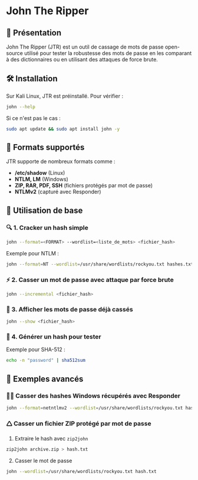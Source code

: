 # John The Ripper

## 📌 Présentation
John The Ripper (JTR) est un outil de cassage de mots de passe open-source utilisé pour tester la robustesse des mots de passe en les comparant à des dictionnaires ou en utilisant des attaques de force brute.

## 🛠️ Installation
Sur Kali Linux, JTR est préinstallé. Pour vérifier :
```bash
john --help
```
Si ce n'est pas le cas :
```bash
sudo apt update && sudo apt install john -y
```

## 📂 Formats supportés
JTR supporte de nombreux formats comme :
- **/etc/shadow** (Linux)
- **NTLM, LM** (Windows)
- **ZIP, RAR, PDF, SSH** (fichiers protégés par mot de passe)
- **NTLMv2** (capturé avec Responder)

## 🚀 Utilisation de base

### 🔍 1. Cracker un hash simple
```bash
john --format=<FORMAT> --wordlist=<liste_de_mots> <fichier_hash>
```
Exemple pour NTLM :
```bash
john --format=NT --wordlist=/usr/share/wordlists/rockyou.txt hashes.txt
```

### ⚡ 2. Casser un mot de passe avec attaque par force brute
```bash
john --incremental <fichier_hash>
```

### 💜 3. Afficher les mots de passe déjà cassés
```bash
john --show <fichier_hash>
```

### 🔄 4. Générer un hash pour tester
Exemple pour SHA-512 :
```bash
echo -n "password" | sha512sum
```

## 🎯 Exemples avancés

### 🏴‍☠️ Casser des hashes Windows récupérés avec Responder
```bash
john --format=netntlmv2 --wordlist=/usr/share/wordlists/rockyou.txt hashes.txt
```

### 🛆 Casser un fichier ZIP protégé par mot de passe
1. Extraire le hash avec `zip2john`
```bash
zip2john archive.zip > hash.txt
```
2. Casser le mot de passe
```bash
john --wordlist=/usr/share/wordlists/rockyou.txt hash.txt
```